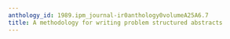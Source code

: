 ```yaml
---
anthology_id: 1989.ipm_journal-ir0anthology0volumeA25A6.7
title: A methodology for writing problem structured abstracts
---
```

